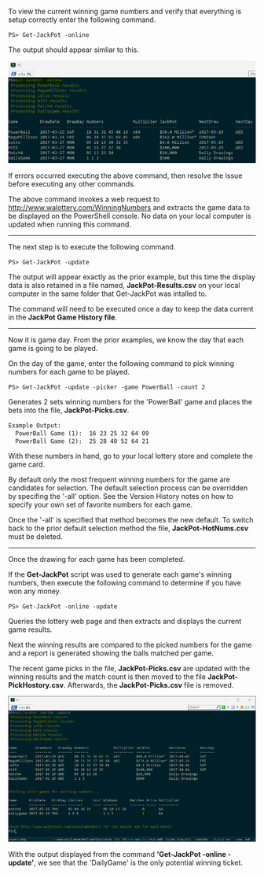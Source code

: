 To view the current winning game numbers and verify that everything is setup correctly enter the following command.

    PS> Get-JackPot -online

The output should appear simliar to this.

[![Current](images/Current-Games.png)](images/Current-Games.png)

If errors occurred executing the above command, then resolve the issue before executing any other commands.

The above command invokes a web request to http://www.walottery.com/WinningNumbers and extracts the game data to be displayed on the PowerShell console. No data on your local computer is updated when running this command.
***
The next step is to execute the following command.

    PS> Get-JackPot -update

The output will appear exactly as the prior example, but this time the display data is also retained in a file named, **JackPot-Results.csv** on your local computer in the same folder that Get-JackPot was intalled to.

The command will need to be executed once a day to keep the data current in the **JackPot Game History file**.
***
Now it is game day.  From the prior examples, we know the day that each game is going to be played.

On the day of the game, enter the following command to pick winning numbers for each game to be played.

    PS> Get-JackPot -update -picker -game PowerBall -count 2

Generates 2 sets winning numbers for the 'PowerBall' game and places the bets into the file, **JackPot-Picks.csv**.

    Example Output:
      PowerBall Game (1):  16 23 25 32 64 09
      PowerBall Game (2):  25 28 40 52 64 21

With these numbers in hand, go to your local lottery store and complete the game card.

By default only the most frequent winning numbers for the game are candidates for selection.  The default selection process
can be overridden by specifing the '-all' option.  See the Version History notes on how to specify your own set of favorite numbers for each game.

Once the '-all' is specified that method becomes the new default. To switch back to the prior default selection method the file, **JackPot-HotNums.csv** must be deleted.
***
Once the drawing for each game has been completed.

If the **Get-JackPot** script was used to generate each game's winning numbers, then execute the following command to determine if you have won any money.

    PS> Get-JackPot -online -update

Queries the lottery web page and then extracts and displays the current game results.
    
Next the winning results are compared to the picked numbers for the game and a report is generated showing the balls matched per game.

The recent game picks in the file, **JackPot-Picks.csv** are updated with the winning results and the match count is then moved to the file **JackPot-PickHostory.csv**. Afterwards, the **JackPot-Picks.csv** file is removed.

[![GameMatch](images/Game-Match.png)](images/Game-Match.png)

With the output displayed from the command **'Get-JackPot -online -update'**, we see that the 'DailyGame' is the only potential winning ticket.
